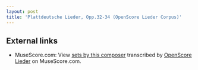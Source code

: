 ```yaml
---
layout: post
title: 'Plattdeutsche Lieder, Opp.32-34 (OpenScore Lieder Corpus)'
---
```


## External links

- MuseScore.com: View [sets by this composer] transcribed by [OpenScore Lieder] on MuseScore.com.

[sets by this composer]: https://musescore.com/openscore-lieder-corpus/sets/5104240
[OpenScore Lieder]: https://musescore.com/openscore-lieder-corpus

